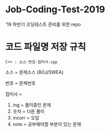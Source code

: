 # Job-Coding-Test-2019
 '19 하반기 코딩테스트 준비를 위한 repo

# 코드 파일명 저장 규칙
    C++ : 소스-번호-접미사.cpp

소스 = 문제소스 (BOJ/SWEA)

번호 = 문제번호

접미사 =
1. ing =  풀이중인 문제
2. 숫자 = 다른 풀이
3. incorr = 오답
4. note = 공부해야할 부분이 있는 문제
